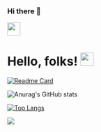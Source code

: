 ### Hi there 👋

<!--
**Desconocido502/Desconocido502** is a ✨ _special_ ✨ repository because its `README.md` (this file) appears on your GitHub profile.

Here are some ideas to get you started:

- 🔭 I’m currently working on ...
- 🌱 I’m currently learning ...
- 👯 I’m looking to collaborate on ...
- 🤔 I’m looking for help with ...
- 💬 Ask me about ...
- 📫 How to reach me: ...
- 😄 Pronouns: ...
- ⚡ Fun fact: ...
-->
<img src="https://raw.githubusercontent.com/<OWNER>/<OWNER>/master/<GIF_NAME>.gif" width="30px">

# Hello, folks! <img src="https://raw.githubusercontent.com/MartinHeinz/MartinHeinz/master/wave.gif" width="30px">

[![Readme Card](https://github-readme-stats.vercel.app/api/pin/?username=anuraghazra&repo=github-readme-stats)](https://github.com/anuraghazra/github-readme-stats)

![Anurag's GitHub stats](https://github-readme-stats.vercel.app/api?username=Desconocido502&show_icons=true&theme=ocean_dark)

[![Top Langs](https://github-readme-stats.vercel.app/api/top-langs/?username=Desconocido502&layout=compact)](https://github.com/anuraghazra/github-readme-stats)


<img align="center" src="https://github-readme-stats.vercel.app/api/Stats Card/?username=Desconocido502&theme=ocean_dark" />
